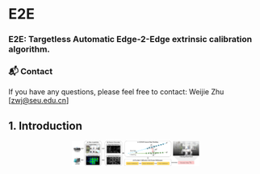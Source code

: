 # E2E 
### E2E: Targetless Automatic Edge-2-Edge extrinsic calibration algorithm.


### 📬 Contact
If you have any questions, please feel free to contact: Weijie Zhu [zwj@seu.edu.cn]

## 1. Introduction

<div align="center">
    <img src="pics/Intro/overview.png" width = 50% >
</div>
